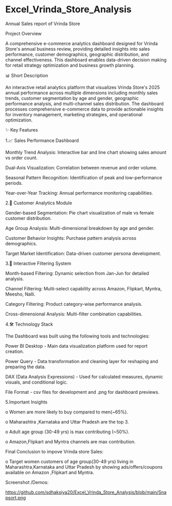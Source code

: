 # Excel_Vrinda_Store_Analysis

Annual Sales report of Vrinda Store

Project Overview

A comprehensive e-commerce analytics dashboard designed for Vrinda Store's annual business review, providing detailed insights into sales performance, customer demographics, geographic distribution, and channel effectiveness. This dashboard enables data-driven decision making for retail strategy optimization and business growth planning.

📊 Short Description

An interactive retail analytics platform that visualizes Vrinda Store's 2025 annual performance across multiple dimensions including monthly sales trends, customer segmentation by age and gender, geographic performance analysis, and multi-channel sales distribution. The dashboard processes comprehensive e-commerce data to provide actionable insights for inventory management, marketing strategies, and operational optimization.

✨ Key Features

1.📈 Sales Performance Dashboard

Monthly Trend Analysis: Interactive bar and line chart showing sales amount vs order count.

Dual-Axis Visualization: Correlation between revenue and order volume.

Seasonal Pattern Recognition: Identification of peak and low-performance periods.

Year-over-Year Tracking: Annual performance monitoring capabilities.


2.👥 Customer Analytics Module

Gender-based Segmentation: Pie chart visualization of male vs female customer distribution.

Age Group Analysis: Multi-dimensional breakdown by age and gender.

Customer Behavior Insights: Purchase pattern analysis across demographics.

Target Market Identification: Data-driven customer persona development.


3.🎯 Interactive Filtering System

Month-based Filtering: Dynamic selection from Jan-Jun for detailed analysis.

Channel Filtering: Multi-select capability across Amazon, Flipkart, Myntra, Meesho, Nalli.

Category Filtering: Product category-wise performance analysis.

Cross-dimensional Analysis: Multi-filter combination capabilities.

4.🛠️ Technology Stack

The Dashboard was built using the following tools and technologies:

Power BI Desktop - Main data visualization platform used for report creation.

Power Query - Data transformation and cleaning layer for reshaping and preparing the data.

DAX (Data Analysis Expressions) - Used for calculated measures, dynamic visuals, and conditional logic.

File Format -  csv files for development and .png for dashboard previews.

5.Important Insights

o Women are more likely to buy compared to men(~65%).

o Maharashtra ,Karnataka and Uttar Pradesh are the top 3. 

o Adult age group (30-49 yrs) is max contributing (~50%). 

o Amazon,Flipkart and Myntra channels are max contribution.


Final Conclusion to impove Vrinda store Sales: 

o Target women customers of age group(30-49 yrs) living in Maharashtra,Karnataka and Uttar Pradesh by showing ads/offers/coupons available 
on Amazon ,Flipkart and Myntra.

Screenshot /Demos:

https://github.com/sdhaksiya20/Excel_Vrinda_Store_Analysis/blob/main/Snapsort.png


